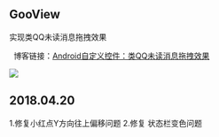 ## GooView
   实现类QQ未读消息拖拽效果
   
   博客链接：[Android自定义控件：类QQ未读消息拖拽效果](http://blog.csdn.net/oQinYou/article/details/65444808)
    
   ![](https://raw.githubusercontent.com/Horrarndoo/GooView/master/assets/demo.gif)
   
   
 ## 2018.04.20  
  1.修复小红点Y方向往上偏移问题   2.修复 状态栏变色问题
